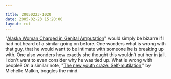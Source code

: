 ```yaml
---

title: 20050223-1020
date: 2005-02-23 15:20:00
layout: rut
---
```


"<a href="http://news.findlaw.com/ap_stories/other/features/1120/2-22-2005/20050222071503_30.html">Alaska
Woman Charged in Genital Amputation</a>" would simply be
bizarre if I had not heard of a similar going on before.
One wonders what is wrong with that guy, that he would
want to be intimate with someone he is breaking up with.
One also wonders how exactly she thought this wouldn't
put her in jail.  I don't want to even consider why he was
tied up.  What is wrong with people&#x203d; On a similar note, "<a href="http://www.townhall.com/columnists/michellemalkin/mm20050223.shtml">The
new youth craze: Self-mutilation</a>," by Michelle Malkin, boggles
the mind.

